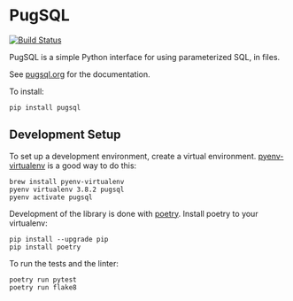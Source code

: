# PugSQL

[![Build Status](https://travis-ci.org/mcfunley/pugsql.svg?branch=master)](https://travis-ci.org/mcfunley/pugsql)

PugSQL is a simple Python interface for using parameterized SQL, in files.

See [pugsql.org](https://pugsql.org) for the documentation.

To install:

    pip install pugsql

## Development Setup

To set up a development environment, create a virtual environment. [pyenv-virtualenv](https://github.com/pyenv/pyenv-virtualenv)
is a good way to do this:

    brew install pyenv-virtualenv
    pyenv virtualenv 3.8.2 pugsql
    pyenv activate pugsql

Development of the library is done with [poetry](https://python-poetry.org/). Install poetry
to your virtualenv:

    pip install --upgrade pip
    pip install poetry

To run the tests and the linter:

    poetry run pytest
    poetry run flake8

